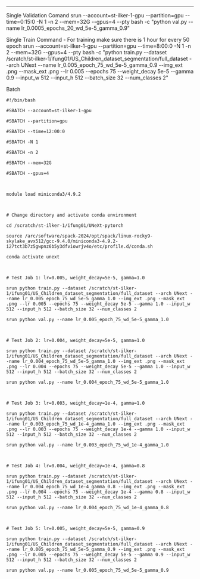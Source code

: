***
Single Validation Comand
srun --account=st-ilker-1-gpu --partition=gpu --time=0:15:0 -N 1 -n 2 --mem=32G --gpus=4 --pty bash -c "python val.py --name lr_0.0005_epochs_20_wd_5e-5_gamma_0.9"

Single Train Command - For training make sure there is 1 hour for every 50 epoch
srun --account=st-ilker-1-gpu --partition=gpu --time=8:00:0 -N 1 -n 2 --mem=32G --gpus=4 --pty bash -c "python train.py --dataset /scratch/st-ilker-1/ifung01/US_Children_dataset_segmentation/full_dataset --arch UNext --name lr_0.005_epoch_75_wd_5e-5_gamma_0.9 --img_ext .png --mask_ext .png --lr 0.005 --epochs 75 --weight_decay 5e-5 --gamma 0.9 --input_w 512 --input_h 512 --batch_size 32 --num_classes 2"

Batch
```shell
#!/bin/bash

#SBATCH --account=st-ilker-1-gpu

#SBATCH --partition=gpu

#SBATCH --time=12:00:0

#SBATCH -N 1

#SBATCH -n 2

#SBATCH --mem=32G

#SBATCH --gpus=4

  

module load miniconda3/4.9.2

  

# Change directory and activate conda environment

cd /scratch/st-ilker-1/ifung01/UNeXt-pytorch

source /arc/software/spack-2024/opt/spack/linux-rocky9-skylake_avx512/gcc-9.4.0/miniconda3-4.9.2-i27tct3b7z5gwpnz6b5y3dfviowrjv4o/etc/profile.d/conda.sh

conda activate unext

  

# Test Job 1: lr=0.005, weight_decay=5e-5, gamma=1.0

srun python train.py --dataset /scratch/st-ilker-1/ifung01/US_Children_dataset_segmentation/full_dataset --arch UNext --name lr_0.005_epoch_75_wd_5e-5_gamma_1.0 --img_ext .png --mask_ext .png --lr 0.005 --epochs 75 --weight_decay 5e-5 --gamma 1.0 --input_w 512 --input_h 512 --batch_size 32 --num_classes 2

srun python val.py --name lr_0.005_epoch_75_wd_5e-5_gamma_1.0

  

# Test Job 2: lr=0.004, weight_decay=5e-5, gamma=1.0

srun python train.py --dataset /scratch/st-ilker-1/ifung01/US_Children_dataset_segmentation/full_dataset --arch UNext --name lr_0.004_epoch_75_wd_5e-5_gamma_1.0 --img_ext .png --mask_ext .png --lr 0.004 --epochs 75 --weight_decay 5e-5 --gamma 1.0 --input_w 512 --input_h 512 --batch_size 32 --num_classes 2

srun python val.py --name lr_0.004_epoch_75_wd_5e-5_gamma_1.0

  

# Test Job 3: lr=0.003, weight_decay=1e-4, gamma=1.0

srun python train.py --dataset /scratch/st-ilker-1/ifung01/US_Children_dataset_segmentation/full_dataset --arch UNext --name lr_0.003_epoch_75_wd_1e-4_gamma_1.0 --img_ext .png --mask_ext .png --lr 0.003 --epochs 75 --weight_decay 1e-4 --gamma 1.0 --input_w 512 --input_h 512 --batch_size 32 --num_classes 2

srun python val.py --name lr_0.003_epoch_75_wd_1e-4_gamma_1.0

  

# Test Job 4: lr=0.004, weight_decay=1e-4, gamma=0.8

srun python train.py --dataset /scratch/st-ilker-1/ifung01/US_Children_dataset_segmentation/full_dataset --arch UNext --name lr_0.004_epoch_75_wd_1e-4_gamma_0.8 --img_ext .png --mask_ext .png --lr 0.004 --epochs 75 --weight_decay 1e-4 --gamma 0.8 --input_w 512 --input_h 512 --batch_size 32 --num_classes 2

srun python val.py --name lr_0.004_epoch_75_wd_1e-4_gamma_0.8

  

# Test Job 5: lr=0.005, weight_decay=5e-5, gamma=0.9

srun python train.py --dataset /scratch/st-ilker-1/ifung01/US_Children_dataset_segmentation/full_dataset --arch UNext --name lr_0.005_epoch_75_wd_5e-5_gamma_0.9 --img_ext .png --mask_ext .png --lr 0.005 --epochs 75 --weight_decay 5e-5 --gamma 0.9 --input_w 512 --input_h 512 --batch_size 32 --num_classes 2

srun python val.py --name lr_0.005_epoch_75_wd_5e-5_gamma_0.9
```